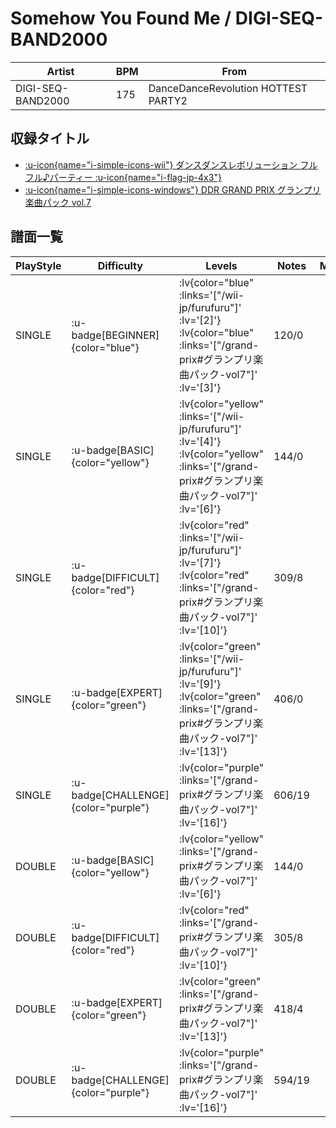 # Somehow You Found Me / DIGI-SEQ-BAND2000

|Artist|BPM|From|
|------|---|----|
|DIGI-SEQ-BAND2000|175|DanceDanceRevolution HOTTEST PARTY2|

## 収録タイトル

- [ :u-icon{name="i-simple-icons-wii"} ダンスダンスレボリューション フルフル♪パーティー :u-icon{name="i-flag-jp-4x3"} ](/wii-jp/furufuru)
- [ :u-icon{name="i-simple-icons-windows"} DDR GRAND PRIX グランプリ楽曲パック vol.7](/grand-prix#グランプリ楽曲パック-vol7)

## 譜面一覧

|PlayStyle|Difficulty|Levels|Notes|Movie|
|---------|----------|------|-----|-----|
|SINGLE| :u-badge[BEGINNER]{color="blue"} | :lv{color="blue" :links='["/wii-jp/furufuru"]' :lv='[2]'}  :lv{color="blue" :links='["/grand-prix#グランプリ楽曲パック-vol7"]' :lv='[3]'} |120/0||
|SINGLE| :u-badge[BASIC]{color="yellow"} | :lv{color="yellow" :links='["/wii-jp/furufuru"]' :lv='[4]'}  :lv{color="yellow" :links='["/grand-prix#グランプリ楽曲パック-vol7"]' :lv='[6]'} |144/0||
|SINGLE| :u-badge[DIFFICULT]{color="red"} | :lv{color="red" :links='["/wii-jp/furufuru"]' :lv='[7]'}  :lv{color="red" :links='["/grand-prix#グランプリ楽曲パック-vol7"]' :lv='[10]'} |309/8||
|SINGLE| :u-badge[EXPERT]{color="green"} | :lv{color="green" :links='["/wii-jp/furufuru"]' :lv='[9]'}  :lv{color="green" :links='["/grand-prix#グランプリ楽曲パック-vol7"]' :lv='[13]'} |406/0||
|SINGLE| :u-badge[CHALLENGE]{color="purple"} | :lv{color="purple" :links='["/grand-prix#グランプリ楽曲パック-vol7"]' :lv='[16]'} |606/19||
|DOUBLE| :u-badge[BASIC]{color="yellow"} | :lv{color="yellow" :links='["/grand-prix#グランプリ楽曲パック-vol7"]' :lv='[6]'} |144/0||
|DOUBLE| :u-badge[DIFFICULT]{color="red"} | :lv{color="red" :links='["/grand-prix#グランプリ楽曲パック-vol7"]' :lv='[10]'} |305/8||
|DOUBLE| :u-badge[EXPERT]{color="green"} | :lv{color="green" :links='["/grand-prix#グランプリ楽曲パック-vol7"]' :lv='[13]'} |418/4||
|DOUBLE| :u-badge[CHALLENGE]{color="purple"} | :lv{color="purple" :links='["/grand-prix#グランプリ楽曲パック-vol7"]' :lv='[16]'} |594/19||
